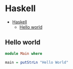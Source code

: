 # Haskell

<!--ts-->
   * [Haskell](hasekll.md#haskell)
      * [Hello world](hasekll.md#hello-world)

<!-- Added by: runner, at: Thu Apr  1 07:49:19 UTC 2021 -->

<!--te-->

## Hello world
```haskell
module Main where

main = putStrLn "Hello World"
```
